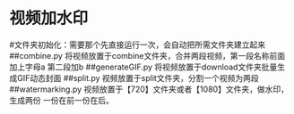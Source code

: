 # 视频加水印
#文件夹初始化：需要那个先直接运行一次，会自动把所需文件夹建立起来
##combine.py
将视频放置于combine文件夹，合并两段视频，第一段名称前面加上字母a  第二段加b
##generateGIF.py
将视频放置于download文件夹批量生成GIF动态封面
##split.py
视频放置于split文件夹，分割一个视频为两段
##watermarking.py
视频放置于【720】文件夹或者【1080】文件夹，做水印，生成两份  一份在前一份在后。

